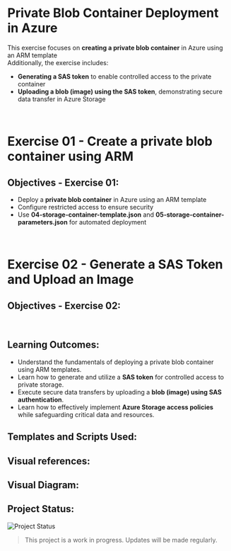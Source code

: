 # Private Blob Container Deployment in Azure  

This exercise focuses on **creating a private blob container** in Azure using an ARM template      
Additionally, the exercise includes:  

- **Generating a SAS token** to enable controlled access to the private container
- **Uploading a blob (image) using the SAS token**, demonstrating secure data transfer in Azure Storage                                           

<br>

# Exercise 01 - Create a private blob container using ARM

## Objectives - Exercise 01:

- Deploy a **private blob container** in Azure using an ARM template
- Configure restricted access to ensure security
- Use **04-storage-container-template.json** and **05-storage-container-parameters.json** for automated deployment

<br>

# Exercise 02 - Generate a SAS Token and Upload an Image 

## Objectives - Exercise 02:

<br>

## Learning Outcomes:

- Understand the fundamentals of deploying a private blob container using ARM templates.      
- Learn how to generate and utilize a **SAS token** for controlled access to private storage.
- Execute secure data transfers by uploading a **blob (image) using SAS authentication**.    
- Learn how to effectively implement **Azure Storage access policies** while safeguarding critical data and resources.


## Templates and Scripts Used:


## Visual references:


## Visual Diagram:


## Project Status:

![Project Status](https://img.shields.io/badge/status-in%20progress-yellow)

> This project is a work in progress. Updates will be made regularly.
